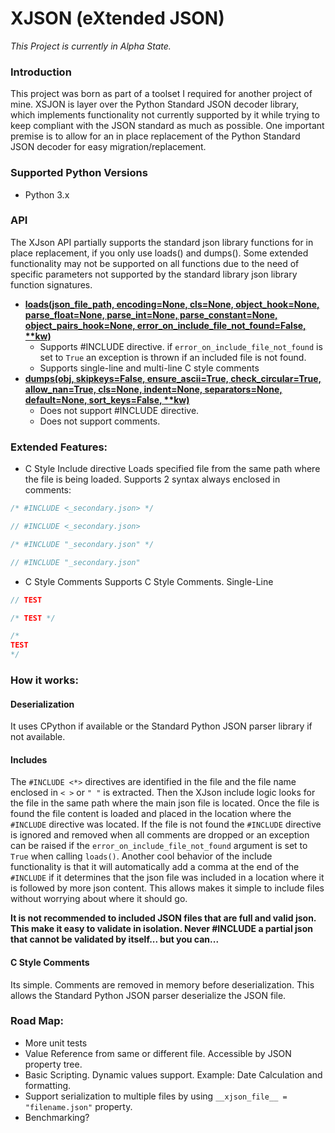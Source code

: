 # XJSON (eXtended JSON)

*This Project is currently in Alpha State.*

### Introduction
This project was born as part of a toolset I required for another project of mine. XSJON is layer over the Python Standard JSON decoder library, which implements functionality not currently supported by it while trying to keep compliant with the JSON standard as much as possible. One important premise is to allow for an in place replacement of the Python Standard JSON decoder for easy migration/replacement.  

### Supported Python Versions
- Python 3.x

### API
The XJson API partially supports the standard json library functions for in place replacement, if you only use loads() and dumps(). Some extended functionality may not be supported on all functions due to the need of specific parameters not supported by the standard library json library function signatures.

* [**loads(json_file_path, encoding=None, cls=None, object_hook=None, parse_float=None,
          parse_int=None, parse_constant=None, object_pairs_hook=None, error_on_include_file_not_found=False, \*\*kw)**](https://docs.python.org/3/library/json.html#json.load)
  - Supports #INCLUDE directive. if `error_on_include_file_not_found` is set to `True` an exception is thrown if an included file is not found.
  - Supports single-line and multi-line C style comments
* [**dumps(obj, skipkeys=False, ensure_ascii=True, check_circular=True,
          allow_nan=True, cls=None, indent=None, separators=None,
          default=None, sort_keys=False, \*\*kw)**](https://docs.python.org/3/library/json.html#json.dump)
  - Does not support #INCLUDE directive.
  - Does not support comments.

### Extended Features:
 * C Style Include directive
 Loads specified file from the same path where the file is being loaded.
 Supports 2 syntax always enclosed in comments:
 ```c
/* #INCLUDE <_secondary.json> */

// #INCLUDE <_secondary.json>

/* #INCLUDE "_secondary.json" */

// #INCLUDE "_secondary.json"
```

* C Style Comments
Supports C Style Comments.
Single-Line
```c
// TEST

/* TEST */
```

```c
/* 
TEST
*/
```

### How it works:

#### Deserialization
It uses CPython if available or the Standard Python JSON parser library if not available.

#### Includes
The `#INCLUDE <*>` directives are identified in the file and the file name enclosed in `< >` or `" "` is extracted. Then the XJson include logic looks for the file in the same path where the main json file is located. Once the file is found the file content is loaded and placed in the location where the `#INCLUDE` directive was located. If the file is not found the `#INCLUDE` directive is ignored and removed when all comments are dropped or an exception can be raised if the `error_on_include_file_not_found` argument is set to `True` when calling `loads()`. Another cool behavior of the include functionality is that it will automatically add a comma at the end of the `#INCLUDE` if it determines that the json file was included in a location where it is followed by more json content. This allows makes it simple to include files without worrying about where it should go.

**It is not recommended to included JSON files that are full and valid json. This make it easy to validate in isolation. Never #INCLUDE a partial json that cannot be validated by itself... but you can...** 

#### C Style Comments
Its simple. Comments are removed in memory before deserialization. This allows the Standard Python JSON parser deserialize the JSON file.

### Road Map:
* More unit tests
* Value Reference from same or different file. Accessible by JSON property tree.
* Basic Scripting. Dynamic values support. Example: Date Calculation and formatting.
* Support serialization to multiple files by using `__xjson_file__ = "filename.json"` property.
* Benchmarking?

